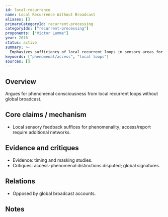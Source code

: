 ```yaml
---
id: local-recurrence
name: Local Recurrence Without Broadcast
aliases: []
primaryCategoryId: recurrent-processing
categoryIds: ["recurrent-processing"]
proponents: ["Victor Lamme"]
year: 2018
status: active
summary: >-
  Emphasizes sufficiency of local recurrent loops in sensory areas for phenomenal experience, separating access consciousness.
keywords: ["phenomenal/access", "local loops"]
sources: []
---
```


## Overview
Argues for phenomenal consciousness from local recurrent loops without global broadcast.

## Core claims / mechanism
- Local sensory feedback suffices for phenomenality; access/report require additional networks.

## Evidence and critiques
- Evidence: timing and masking studies.
- Critiques: access-phenomenal distinctions disputed; global signatures.

## Relations
- Opposed by global broadcast accounts.

## Notes

